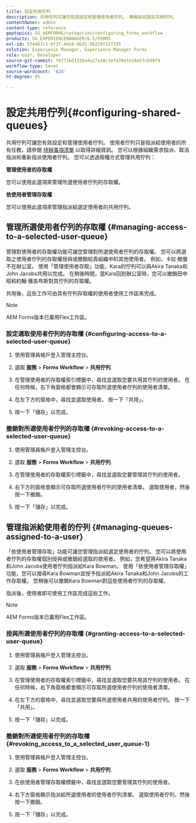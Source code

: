 ```yaml
---
title: 設定共用佇列
description: 共用佇列可讓您有效設定和管理使用者佇列。 瞭解如何設定共用佇列。
contentOwner: admin
content-type: reference
geptopics: SG_AEMFORMS/categories/configuring_forms_workflow
products: SG_EXPERIENCEMANAGER/6.5/FORMS
exl-id: 5f4467c1-0f3f-4dc6-9bd5-98259f327295
solution: Experience Manager, Experience Manager Forms
role: User, Developer
source-git-commit: f6771bd1338a4e27a48c3efd39efe18e57cb98f9
workflow-type: tm+mt
source-wordcount: '624'
ht-degree: 0%

---
```


# 設定共用佇列{#configuring-shared-queues}

共用佇列可讓您有效設定和管理使用者佇列。 使用者佇列只是指派給使用者的所有任務，請參閱 [待辦事項清單](https://help.adobe.com/en_US/livecycle/11.0/WorkspaceHelp/WS92d06802c76abadb-2b6ab502126beb6ba2f-7ffc.2.html) 以取得詳細資訊。 您可以根據組織需求指派、取消指派和重新指派使用者佇列。 您可以透過兩種方式管理共用佇列：

**管理使用者的存取權**

您可以使用此選項來管理所選使用者佇列的存取權。

**依使用者管理存取權**

您可以使用此選項來管理指派給選定使用者的共用佇列。

## 管理所選使用者佇列的存取權 {#managing-access-to-a-selected-user-queue}

管理對使用者的存取權功能可讓您管理對所選使用者佇列的存取權。 您可以將選取之使用者佇列的存取權授與或撤銷給貴組織中的其他使用者。 例如，卡拉·鮑曼不在辦公室。 使用「管理使用者存取」功能，Kara的佇列可以與Akira Tanaka和John Jacobs共用以完成。 在稍後時間，當Kara回到辦公室時，您可以撤銷田中昭和約翰·雅各布斯對其佇列的存取權。

共用後，這些工作可由具有佇列存取權的使用者使用工作區來完成。

>[!NOTE]
>
>AEM Forms版本已棄用Flex工作區。

### 設定選取使用者佇列的存取權 {#configuring-access-to-a-selected-user-queue}

1. 使用管理員帳戶登入管理主控台。
1. 選取 **服務** > **Forms Workflow** > **共用佇列**.

1. 在管理使用者的存取權索引標籤中，尋找並選取您要共用其佇列的使用者。 在任何時候，右下角窗格都會顯示可存取所選使用者佇列的使用者清單。
1. 在左下方的窗格中，尋找並選取使用者。 按一下「共用」。
1. 按一下「儲存」以完成。

### 撤銷對所選使用者佇列的存取權 {#revoking-access-to-a-selected-user-queue}

1. 使用管理員帳戶登入管理主控台。
1. 選取 **服務** > **Forms Workflow** > **共用佇列**.

1. 在管理使用者的存取權索引標籤中，尋找並選取您要管理其佇列的使用者。
1. 右下方的窗格會顯示可存取所選使用者佇列的使用者清單。 選取使用者，然後按一下撤銷。
1. 按一下「儲存」以完成。

## 管理指派給使用者的佇列 {#managing-queues-assigned-to-a-user}

「依使用者管理存取」功能可讓您管理指派給選定使用者的佇列。 您可以將使用者佇列的存取權個別授與或撤銷給選取的使用者。 例如，您希望將Akira Tanaka和John Jacobs使用者佇列指派給Kara Bowman。 使用「依使用者管理存取權」功能，您可以搜尋Kara Bowman並授予指派給Akira Tanaka和John Jacobs的工作存取權。 您稍後可以撤銷Kara Bowman對這些使用者佇列的存取權。

指派後，使用者即可使用工作區完成這些工作。

>[!NOTE]
>
>AEM Forms版本已棄用Flex工作區。

### 授與所選使用者佇列的存取權 {#granting-access-to-a-selected-user-queue}

1. 使用管理員帳戶登入管理主控台。
1. 選取 **服務** > **Forms Workflow** > **共用佇列**.

1. 在管理使用者的存取權索引標籤中，尋找並選取您要共用其佇列的使用者。 在任何時候，右下角窗格都會顯示可存取所選使用者佇列的使用者清單。
1. 在左下方的窗格中，尋找並選取您要與所選使用者共用的使用者佇列。 按一下「共用」。
1. 按一下「儲存」以完成。

### 撤銷對所選使用者佇列的存取權 {#revoking_access_to_a_selected_user_queue-1}

1. 使用管理員帳戶登入管理主控台。
1. 選取 **服務** > **Forms Workflow** > **共用佇列**.

1. 在依使用者管理存取權標籤中，尋找並選取您要管理其佇列的使用者。
1. 右下方窗格顯示指派給所選使用者的使用者佇列清單。 選取使用者佇列，然後按一下撤銷。
1. 按一下「儲存」以完成。
